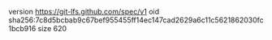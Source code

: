 version https://git-lfs.github.com/spec/v1
oid sha256:7c8d5bcbab9c67bef955455ff14ec147cad2629a6c11c5621862030fc1bcb916
size 620
